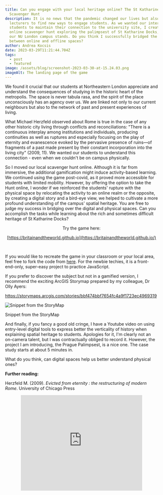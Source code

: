 ```yaml
---
title: Can you engage with your local heritage online? The St Katharine Docks
  Scavenger Hunt
description: It is no news that the pandemic changed our lives but also forced
  lecturers to find new ways to engage students. As we wanted our international
  students to maintain their connection to the university site, I created an
  online scavenger hunt exploring the palimpsest of St Katharine Docks, where
  our NU London campus stands. Do you think I successfully bridged the gap
  between online and offline spaces?
author: Andrea Kocsis
date: 2023-03-29T11:21:44.704Z
tags:
  - post
  - featured
image: /assets/blog/screenshot-2023-03-30-at-15.24.03.png
imageAlt: The landing page of the game
---
```

We found it crucial that our students at Northeastern London appreciate and understand the consequences of studying in the historic heart of the metropolis. The space is never tabula rasa, and the spirit of the place unconsciously has an agency over us. We are linked not only to our current neighbours but also to the network of past and present experiences of living.

What Michael Herzfeld observed about Rome is true in the case of any other historic city living through conflicts and reconciliations: "There is a continuous interplay among institutions and individuals, producing continuities as well as ruptures and especially focusing on the play of eternity and evanescence evoked by the pervasive presence of ruins—of fragments of a past made present by their constant incorporation into the living city" (2009, 11). We wanted our students to understand this connection - even when we couldn't be on campus physically. 

So I moved our local scavenger hunt online. Although it is far from immersive, the additional gamification might induce activity-based learning. We continued using the game post-covid, as it proved more accessible for students with limited mobility. However, by offering the option to take the Hunt online, I wonder if we reinforced the students' rupture with the physical space by relocating the activity to an online realm or the opposite, by creating a digital story and a bird-eye view, we helped to cultivate a more profound understanding of the campus' spatial heritage. You are free to judge my success in bridging over the digital and physical spaces. Can you accomplish the tasks while learning about the rich and sometimes difficult heritage of St Katharine Docks? 

<center>T﻿ry the game here:

[https://britainandtheworld.github.io](https://britainandtheworld.github.io/)</center>﻿[](https://britainandtheworld.github.io/)

If you would like to recreate the game in your classroom or your local area, feel free to fork the code from [here](https://github.com/aurigandrea/nuscavengerhunt). For the newbie techies, it is a front-end-only, super-easy project to practice JavaScript. 

If you prefer to discover the subject but not in a gamified version, I recommend the exciting ArcGIS Storymap prepared by my colleague, Dr Olly Ayers:

<https://storymaps.arcgis.com/stories/bbf474bbf7654fc4a9f1723ec4969319>[](https://storymaps.arcgis.com/stories/bbf474bbf7654fc4a9f1723ec4969319)

![Snippet from the StoryMap](/assets/blog/screenshot-2023-03-29-at-20.15.01.png "Snippet from the StoryMap")

Snippet from the StoryMap

And finally, if you fancy a good old cringe, I have a Youtube video on using entry-level digital tools to express better the verticality of history when explaining spatial heritage to students. Apologies for it, I'm clearly not an on-camera talent, but I was contractually obliged to record it. However, the project I am introducing, the Prague Palimpsest, is a nice one. The case study starts at about 5 minutes in. 

What do you think, can digital spaces help us better understand physical ones?

**F﻿urther reading:**

Herzfeld M. (2009). *Evicted from eternity : the restructuring of modern Rome*. University of Chicago Press

<center><iframe width="400\
" height="315" src="https://www.youtube.com/embed/6aLtKNnHlSU" title="YouTube video player" frameborder="0" allow="accelerometer; autoplay; clipboard-write; encrypted-media; gyroscope; picture-in-picture; web-share" allowfullscreen></iframe> </div></center>